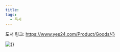 ```yaml
---
title:
tags:
  - 독서
---
```

도서 링크: https://www.yes24.com/Product/Goods/{}

![{}](https://image.yes24.com/goods/{}/L)
